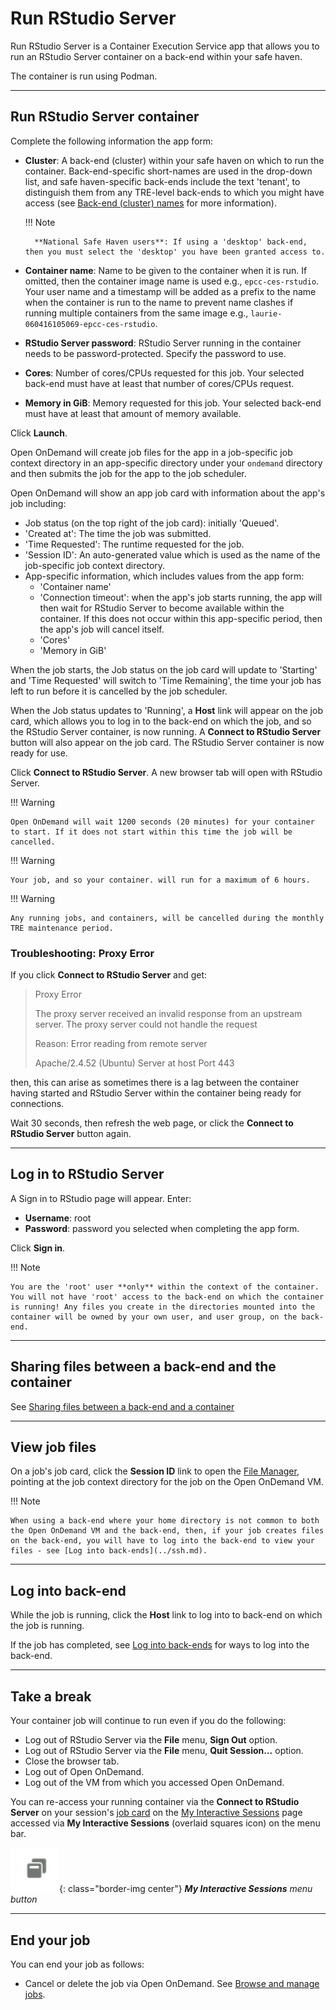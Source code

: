 # Run RStudio Server

Run RStudio Server is a Container Execution Service app that allows you to run an RStudio Server container on a back-end within your safe haven.

The container is run using Podman.

---

## Run RStudio Server container

Complete the following information the app form:

* **Cluster**: A back-end (cluster) within your safe haven on which to run the container. Back-end-specific  short-names are used in the drop-down list, and safe haven-specific back-ends include the text 'tenant', to distinguish them from any TRE-level back-ends to which you might have access (see [Back-end (cluster) names](../jobs.md#back-end-cluster-names) for more information).

    !!! Note

        **National Safe Haven users**: If using a 'desktop' back-end, then you must select the 'desktop' you have been granted access to.

* **Container name**: Name to be given to the container when it is run. If omitted, then the container image name is used e.g., `epcc-ces-rstudio`. Your user name and a timestamp will be added as a prefix to the name when the container is run to the name to prevent name clashes if running multiple containers from the same image e.g., `laurie-060416105069-epcc-ces-rstudio`.
* **RStudio Server password**: RStudio Server running in the container needs to be password-protected. Specify the password to use.
* **Cores**: Number of cores/CPUs requested for this job. Your selected back-end must have at least that number of cores/CPUs request.
* **Memory in GiB**: Memory requested for this job. Your selected back-end must have at least that amount of memory available.

Click **Launch**.

Open OnDemand will create job files for the app in a job-specific job context directory in an app-specific directory under your `ondemand` directory and then submits the job for the app to the job scheduler.

Open OnDemand will show an app job card with information about the app's job including:

* Job status (on the top right of the job card): initially 'Queued'.
* 'Created at': The time the job was submitted.
* 'Time Requested': The runtime requested for the job.
* 'Session ID': An auto-generated value which is used as the name of the job-specific job context directory.
* App-specific information, which includes values from the app form:
    * 'Container name'
    * 'Connection timeout': when the app's job starts running, the app will then wait for RStudio Server to become available within the container. If this does not occur within this app-specific period, then the app's job will cancel itself.
    * 'Cores'
    * 'Memory in GiB'

When the job starts, the Job status on the job card will update to 'Starting' and 'Time Requested' will switch to 'Time Remaining', the time your job has left to run before it is cancelled by the job scheduler.

When the Job status updates to 'Running', a **Host** link will appear on the job card, which allows you to log in to the back-end on which the job, and so the RStudio Server container, is now running. A **Connect to RStudio Server** button will also appear on the job card. The RStudio Server container is now ready for use.

Click **Connect to RStudio Server**. A new browser tab will open with RStudio Server.

!!! Warning

    Open OnDemand will wait 1200 seconds (20 minutes) for your container to start. If it does not start within this time the job will be cancelled.

!!! Warning

    Your job, and so your container. will run for a maximum of 6 hours.

!!! Warning

    Any running jobs, and containers, will be cancelled during the monthly TRE maintenance period.

### Troubleshooting: Proxy Error

If you click **Connect to RStudio Server** and get:

> Proxy Error
>
> The proxy server received an invalid response from an upstream server.
> The proxy server could not handle the request
>
> Reason: Error reading from remote server
>
> Apache/2.4.52 (Ubuntu) Server at host Port 443

then, this can arise as sometimes there is a lag between the container having started and RStudio Server within the container being ready for connections.

Wait 30 seconds, then refresh the web page, or click the **Connect to RStudio Server** button again.

---

## Log in to RStudio Server

A Sign in to RStudio page will appear. Enter:

* **Username**: root
* **Password**: password you selected when completing the app form.

Click **Sign in**.

!!! Note

    You are the 'root' user **only** within the context of the container. You will not have 'root' access to the back-end on which the container is running! Any files you create in the directories mounted into the container will be owned by your own user, and user group, on the back-end.

---

## Sharing files between a back-end and the container

See [Sharing files between a back-end and a container](../containers.md#sharing-files-between-a-back-end-and-a-container)

---

## View job files

On a job's job card, click the **Session ID** link to open the [File Manager](../files.md), pointing at the job context directory for the job on the Open OnDemand VM.

!!! Note

    When using a back-end where your home directory is not common to both the Open OnDemand VM and the back-end, then, if your job creates files on the back-end, you will have to log into the back-end to view your files - see [Log into back-ends](../ssh.md).

---

## Log into back-end

While the job is running, click the **Host** link to log into to back-end on which the job is running.

If the job has completed, see [Log into back-ends](../ssh.md) for ways to log into the back-end.

---

## Take a break

Your container job will continue to run even if you do the following:

* Log out of RStudio Server via the **File** menu, **Sign Out** option.
* Log out of RStudio Server via the **File** menu, **Quit Session...** option.
* Close the browser tab.
* Log out of Open OnDemand.
* Log out of the VM from which you accessed Open OnDemand.

You can re-access your running container via the **Connect to RStudio Server** on your session's [job card](../jobs.md#job-cards) on the [My Interactive Sessions](../jobs.md#my-interactive-sessions-page) page accessed via **My Interactive Sessions** (overlaid squares icon) on the menu bar.

![My Interactive Sessions menu button, an overlaid squares icon](../../../images/open-ondemand/my-interactive-sessions-button.png){: class="border-img center"} ***My Interactive Sessions** menu button*

---

## End your job

You can end your job as follows:

* Cancel or delete the job via Open OnDemand. See [Browse and manage jobs](../jobs.md#browse-and-manage-jobs).
